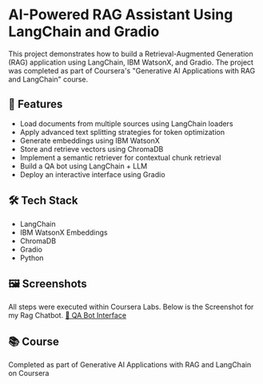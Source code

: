 # AI-Powered RAG Assistant Using LangChain and Gradio

This project demonstrates how to build a Retrieval-Augmented Generation (RAG) application using LangChain, IBM WatsonX, and Gradio. The project was completed as part of Coursera's "Generative AI Applications with RAG and LangChain" course.

## 🚀 Features
- Load documents from multiple sources using LangChain loaders
- Apply advanced text splitting strategies for token optimization
- Generate embeddings using IBM WatsonX
- Store and retrieve vectors using ChromaDB
- Implement a semantic retriever for contextual chunk retrieval
- Build a QA bot using LangChain + LLM
- Deploy an interactive interface using Gradio

## 🛠️ Tech Stack
- LangChain
- IBM WatsonX Embeddings
- ChromaDB
- Gradio
- Python

## 🖼️ Screenshots
All steps were executed within Coursera Labs. Below is the Screenshot for my Rag Chatbot.
[🤖 QA Bot Interface](Rag_Chatbot.png)

## 📚 Course
Completed as part of Generative AI Applications with RAG and LangChain on Coursera



